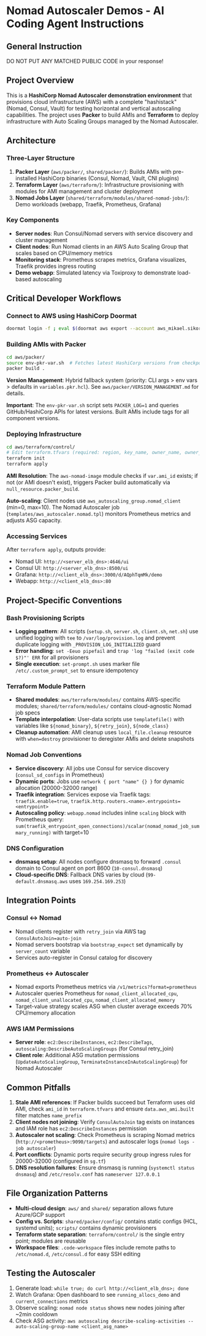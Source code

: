 # Nomad Autoscaler Demos - AI Coding Agent Instructions

## General Instruction

DO NOT PUT ANY MATCHED PUBLIC CODE in your response!

## Project Overview

This is a **HashiCorp Nomad Autoscaler demonstration environment** that provisions cloud infrastructure (AWS) with a complete "hashistack" (Nomad, Consul, Vault) for testing horizontal and vertical autoscaling capabilities. The project uses **Packer** to build AMIs and **Terraform** to deploy infrastructure with Auto Scaling Groups managed by the Nomad Autoscaler.

## Architecture

### Three-Layer Structure
1. **Packer Layer** (`aws/packer/`, `shared/packer/`): Builds AMIs with pre-installed HashiCorp binaries (Consul, Nomad, Vault, CNI plugins)
2. **Terraform Layer** (`aws/terraform/`): Infrastructure provisioning with modules for AMI management and cluster deployment
3. **Nomad Jobs Layer** (`shared/terraform/modules/shared-nomad-jobs/`): Demo workloads (webapp, Traefik, Prometheus, Grafana)

### Key Components
- **Server nodes**: Run Consul/Nomad servers with service discovery and cluster management
- **Client nodes**: Run Nomad clients in an AWS Auto Scaling Group that scales based on CPU/memory metrics
- **Monitoring stack**: Prometheus scrapes metrics, Grafana visualizes, Traefik provides ingress routing
- **Demo webapp**: Simulated latency via Toxiproxy to demonstrate load-based autoscaling

## Critical Developer Workflows

### Connect to AWS using HashiCorp Doormat
```bash
doormat login -f ; eval $(doormat aws export --account aws_mikael.sikora_test) ; curl https://ipinfo.io/ip ; echo ; aws sts get-caller-identity --output table
```

### Building AMIs with Packer
```bash
cd aws/packer/
source env-pkr-var.sh  # Fetches latest HashiCorp versions from checkpoint API
packer build .
```

**Version Management**: Hybrid fallback system (priority: CLI args > env vars > defaults in `variables.pkr.hcl`). See `aws/packer/VERSION_MANAGEMENT.md` for details.

**Important**: The `env-pkr-var.sh` script sets `PACKER_LOG=1` and queries GitHub/HashiCorp APIs for latest versions. Built AMIs include tags for all component versions.

### Deploying Infrastructure
```bash
cd aws/terraform/control/
# Edit terraform.tfvars (required: region, key_name, owner_name, owner_email)
terraform init
terraform apply
```

**AMI Resolution**: The `aws-nomad-image` module checks if `var.ami_id` exists; if not (or AMI doesn't exist), triggers Packer build automatically via `null_resource.packer_build`.

**Auto-scaling**: Client nodes use `aws_autoscaling_group.nomad_client` (min=0, max=10). The Nomad Autoscaler job (`templates/aws_autoscaler.nomad.tpl`) monitors Prometheus metrics and adjusts ASG capacity.

### Accessing Services
After `terraform apply`, outputs provide:
- Nomad UI: `http://<server_elb_dns>:4646/ui`
- Consul UI: `http://<server_elb_dns>:8500/ui`
- Grafana: `http://<client_elb_dns>:3000/d/AQphTqmMk/demo`
- Webapp: `http://<client_elb_dns>:80`

## Project-Specific Conventions

### Bash Provisioning Scripts
- **Logging pattern**: All scripts (`setup.sh`, `server.sh`, `client.sh`, `net.sh`) use unified logging with `tee` to `/var/log/provision.log` and prevent duplicate logging with `_PROVISION_LOG_INITIALIZED` guard
- **Error handling**: `set -Eeuo pipefail` and `trap 'log "failed (exit code $?)"' ERR` for all provisioners
- **Single execution**: `set-prompt.sh` uses marker file `/etc/.custom_prompt_set` to ensure idempotency

### Terraform Module Pattern
- **Shared modules**: `aws/terraform/modules/` contains AWS-specific modules; `shared/terraform/modules/` contains cloud-agnostic Nomad job specs
- **Template interpolation**: User-data scripts use `templatefile()` with variables like `${nomad_binary}`, `${retry_join}`, `${node_class}`
- **Cleanup automation**: AMI cleanup uses `local_file.cleanup` resource with `when=destroy` provisioner to deregister AMIs and delete snapshots

### Nomad Job Conventions
- **Service discovery**: All jobs use Consul for service discovery (`consul_sd_configs` in Prometheus)
- **Dynamic ports**: Jobs use `network { port "name" {} }` for dynamic allocation (20000-32000 range)
- **Traefik integration**: Services expose via Traefik tags: `traefik.enable=true`, `traefik.http.routers.<name>.entrypoints=<entrypoint>`
- **Autoscaling policy**: `webapp.nomad` includes inline `scaling` block with Prometheus query: `sum(traefik_entrypoint_open_connections)/scalar(nomad_nomad_job_summary_running)` with target=10

### DNS Configuration
- **dnsmasq setup**: All nodes configure dnsmasq to forward `.consul` domain to Consul agent on port 8600 (`10-consul.dnsmasq`)
- **Cloud-specific DNS**: Fallback DNS varies by cloud (`99-default.dnsmasq.aws` uses `169.254.169.253`)

## Integration Points

### Consul <-> Nomad
- Nomad clients register with `retry_join` via AWS tag `ConsulAutoJoin=auto-join`
- Nomad servers bootstrap via `bootstrap_expect` set dynamically by `server_count` variable
- Services auto-register in Consul catalog for discovery

### Prometheus <-> Autoscaler
- Nomad exports Prometheus metrics via `/v1/metrics?format=prometheus`
- Autoscaler queries Prometheus for `nomad_client_allocated_cpu`, `nomad_client_unallocated_cpu`, `nomad_client_allocated_memory`
- Target-value strategy scales ASG when cluster average exceeds 70% CPU/memory allocation

### AWS IAM Permissions
- **Server role**: `ec2:DescribeInstances`, `ec2:DescribeTags`, `autoscaling:DescribeAutoScalingGroups` (for Consul retry_join)
- **Client role**: Additional ASG mutation permissions (`UpdateAutoScalingGroup`, `TerminateInstanceInAutoScalingGroup`) for Nomad Autoscaler

## Common Pitfalls

1. **Stale AMI references**: If Packer builds succeed but Terraform uses old AMI, check `ami_id` in `terraform.tfvars` and ensure `data.aws_ami.built` filter matches `name_prefix`
2. **Client nodes not joining**: Verify `ConsulAutoJoin` tag exists on instances and IAM role has `ec2:DescribeInstances` permission
3. **Autoscaler not scaling**: Check Prometheus is scraping Nomad metrics (`http://<prometheus>:9090/targets`) and autoscaler logs (`nomad logs -job autoscaler`)
4. **Port conflicts**: Dynamic ports require security group ingress rules for 20000-32000 (configured in `sg.tf`)
5. **DNS resolution failures**: Ensure dnsmasq is running (`systemctl status dnsmasq`) and `/etc/resolv.conf` has `nameserver 127.0.0.1`

## File Organization Patterns

- **Multi-cloud design**: `aws/` and `shared/` separation allows future Azure/GCP support
- **Config vs. Scripts**: `shared/packer/config/` contains static configs (HCL, systemd units); `scripts/` contains dynamic provisioners
- **Terraform state separation**: `terraform/control/` is the single entry point; modules are reusable
- **Workspace files**: `.code-workspace` files include remote paths to `/etc/nomad.d`, `/etc/consul.d` for easy SSH editing

## Testing the Autoscaler

1. Generate load: `while true; do curl http://<client_elb_dns>; done`
2. Watch Grafana: Open dashboard to see `running_allocs_demo` and `current_connections` metrics
3. Observe scaling: `nomad node status` shows new nodes joining after ~2min cooldown
4. Check ASG activity: `aws autoscaling describe-scaling-activities --auto-scaling-group-name <client_asg_name>`
